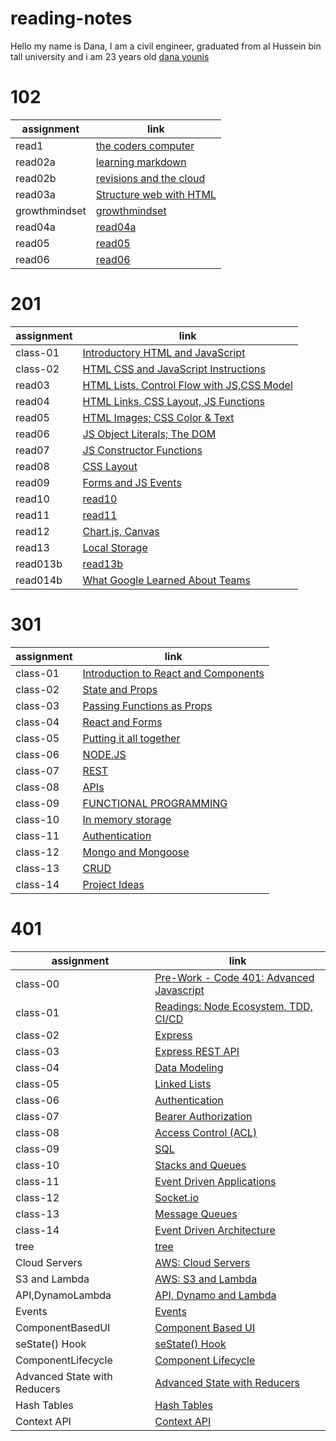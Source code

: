 # reading-notes

Hello my name is Dana, I am a civil engineer, graduated from al Hussein bin tall university and i am 23 years old
[dana younis](https://github.com/dana-younis)

# 102

| assignment    | link                                      |
| ------------- | ----------------------------------------- |
| read1         | [the coders computer](102/read1.md)       |
| read02a       | [learning markdown](102/read02b.md)       |
| read02b       | [revisions and the cloud](102/read02b.md) |
| read03a       | [Structure web with HTML](102/read03a.md) |
| growthmindset | [growthmindset](102/growthmindset.md)     |
| read04a       | [read04a](102/read04a.md)                 |
| read05        | [read05](102/read05.md)                   |
| read06        | [read06](102/read06.md)                   |

# 201

| assignment | link                                                         |
| ---------- | ------------------------------------------------------------ |
| class-01   | [Introductory HTML and JavaScript](201/class-01.md)          |
| class-02   | [HTML CSS and JavaScript Instructions](201/class-02.md)      |
| read03     | [ HTML Lists, Control Flow with JS,CSS Model](201/read03.md) |
| read04     | [HTML Links, CSS Layout, JS Functions](201/read04.md)        |
| read05     | [ HTML Images; CSS Color & Text](201/read05.md)              |
| read06     | [JS Object Literals; The DOM](201/read06.md)                 |
| read07     | [JS Constructor Functions](201/read07.md)                    |
| read08     | [CSS Layout](201/read08.md)                                  |
| read09     | [Forms and JS Events](201/read09.md)                         |
| read10     | [read10](201/read10.md)                                      |
| read11     | [read11](201/read11.md)                                      |
| read12     | [Chart.js, Canvas](201/read12.md)                            |
| read13     | [Local Storage](201/read13.md)                               |
| read013b   | [read13b](201/read13b.md)                                    |
| read014b   | [What Google Learned About Teams](201/read14b.md)            |

# 301

| assignment | link                                                    |
| ---------- | ------------------------------------------------------- |
| class-01   | [Introduction to React and Components](301/Class-01.md) |
| class-02   | [State and Props](301/class-02.md)                      |
| class-03   | [Passing Functions as Props](301/class-03.md)           |
| class-04   | [React and Forms](301/class-04.md)                      |
| class-05   | [Putting it all together](301/Class-05.md)              |
| class-06   | [NODE.JS](301/Class-06.md)                              |
| class-07   | [REST](301/Class-07.md)                                 |
| class-08   | [APIs](301/class-08.md)                                 |
| class-09   | [FUNCTIONAL PROGRAMMING](301/class-09.md)               |
| class-10   | [In memory storage](301/class-10.md)                    |
| class-11   | [Authentication](301/class-11.md)                       |
| class-12   | [Mongo and Mongoose](301/class-12.md)                   |
| class-13   | [CRUD](301/class-13.md)                                 |
| class-14   | [Project Ideas](301/class-14.md)                        |

# 401

| assignment                   | link                                                        |
| ---------------------------- | ----------------------------------------------------------- |
| class-00                     | [Pre-Work - Code 401: Advanced Javascript ](401/PreWork.md) |
| class-01                     | [Readings: Node Ecosystem, TDD, CI/CD](401/class-01.md)     |
| class-02                     | [Express ](401/class-02.md)                                 |
| class-03                     | [Express REST API ](401/class-03.md)                        |
| class-04                     | [Data Modeling ](401/class-04.md)                           |
| class-05                     | [ Linked Lists ](401/class-05.md)                           |
| class-06                     | [ Authentication ](401/class-06.md)                         |
| class-07                     | [Bearer Authorization ](401/class-07.md)                    |
| class-08                     | [Access Control (ACL)](401/class-08.md)                     |
| class-09                     | [SQL](401/class-09.md)                                      |
| class-10                     | [Stacks and Queues](401/class-10.md)                        |
| class-11                     | [Event Driven Applications](401/class-11.md)                |
| class-12                     | [Socket.io](401/class-12.md)                                |
| class-13                     | [Message Queues](401/class-13.md)                           |
| class-14                     | [Event Driven Architecture](401/class-14.md)                |
| tree                         | [tree](401/tree.md)                                         |
| Cloud Servers                | [AWS: Cloud Servers](401/class-16.md)                       |
| S3 and Lambda                | [ AWS: S3 and Lambda](401/class-17.md)                      |
| API,DynamoLambda             | [API, Dynamo and Lambda](401/class-18.md)                   |
| Events                       | [Events](401/class-19.md)                                   |
| ComponentBasedUI             | [ Component Based UI](401/class-26.md)                      |
| seState() Hook               | [ seState() Hook](401/class-27.md)                          |
| ComponentLifecycle           | [Component Lifecycle](401/class-28.md)                      |
| Advanced State with Reducers | [Advanced State with Reducers](401/class-29.md)             |
| Hash Tables                  | [Hash Tables](401/class-30.md)                              |
| Context API                  | [Context API](401/class-31.md)                              |
